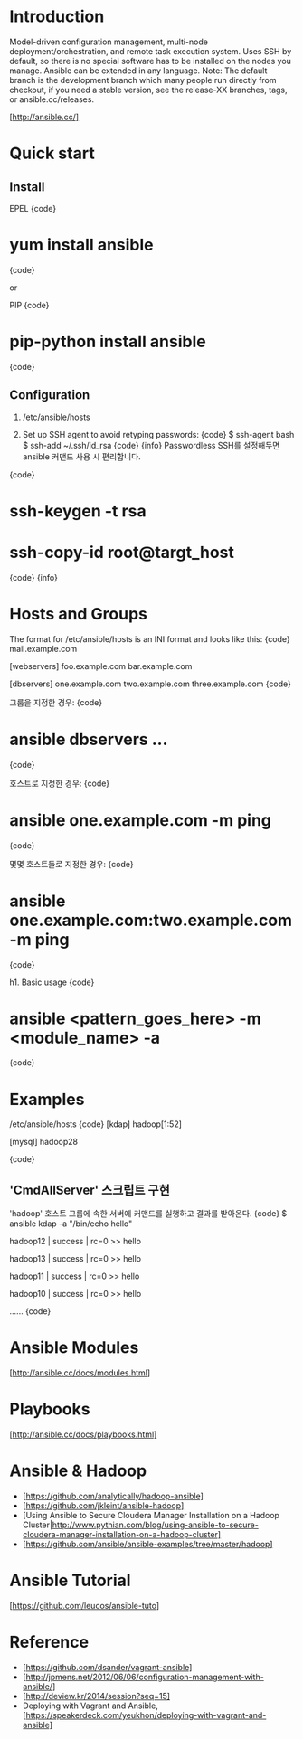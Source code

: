 # Introduction

Model-driven configuration management, multi-node deployment/orchestration, and remote task execution system. Uses SSH by default, so there is no special software has to be installed on the nodes you manage. Ansible can be extended in any language. Note: The default branch is the development branch which many people run directly from checkout, if you need a stable version, see the release-XX branches, tags, or ansible.cc/releases.

[http://ansible.cc/]

# Quick start

## Install

EPEL
{code}
# yum install ansible
{code}

or

PIP
{code}
# pip-python install ansible
{code}

## Configuration

1. /etc/ansible/hosts

2. Set up SSH agent to avoid retyping passwords:
{code}
$ ssh-agent bash
$ ssh-add ~/.ssh/id_rsa
{code}
{info}
Passwordless SSH를 설정해두면 ansible 커맨드 사용 시 편리합니다.

{code}
# ssh-keygen -t rsa
# ssh-copy-id root@targt_host
{code}
{info}

# Hosts and Groups

The format for /etc/ansible/hosts is an INI format and looks like this:
{code}
mail.example.com

[webservers]
foo.example.com
bar.example.com

[dbservers]
one.example.com
two.example.com
three.example.com
{code}

그룹을 지정한 경우:
{code}
# ansible dbservers ...
{code}

호스트로 지정한 경우:
{code}
# ansible one.example.com -m ping
{code}

몇몇 호스트들로 지정한 경우:
{code}
# ansible one.example.com:two.example.com -m ping
{code}

h1. Basic usage
{code}
# ansible <pattern_goes_here> -m <module_name> -a <arguments>
{code}

# Examples

/etc/ansible/hosts
{code}
[kdap]
hadoop[1:52]

[mysql]
hadoop28

{code}

## 'CmdAllServer' 스크립트 구현

'hadoop' 호스트 그룹에 속한 서버에 커맨드를 실행하고 결과를 받아온다.
{code}
$  ansible kdap -a "/bin/echo hello"

hadoop12 | success | rc=0 >>
hello

hadoop13 | success | rc=0 >>
hello

hadoop11 | success | rc=0 >>
hello

hadoop10 | success | rc=0 >>
hello

......
{code}

# Ansible Modules

[http://ansible.cc/docs/modules.html]

# Playbooks

[http://ansible.cc/docs/playbooks.html]

# Ansible & Hadoop

* [https://github.com/analytically/hadoop-ansible]
* [https://github.com/jkleint/ansible-hadoop]
* [Using Ansible to Secure Cloudera Manager Installation on a Hadoop Cluster|http://www.pythian.com/blog/using-ansible-to-secure-cloudera-manager-installation-on-a-hadoop-cluster]
* [https://github.com/ansible/ansible-examples/tree/master/hadoop]

# Ansible Tutorial

[https://github.com/leucos/ansible-tuto]

# Reference

* [https://github.com/dsander/vagrant-ansible]
* [http://jpmens.net/2012/06/06/configuration-management-with-ansible/]
* [http://deview.kr/2014/session?seq=15]
* Deploying with Vagrant and Ansible, [https://speakerdeck.com/yeukhon/deploying-with-vagrant-and-ansible]
